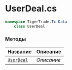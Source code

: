 
# UserDeal.cs
```csharp
namespace TigerTrade.Tc.Data  
    class UserDeal
```

### Методы
| Название | Описание |
| --- | --- |
| [`UserDeal`](./Методы/UserDeal.md) | *Описание* |
